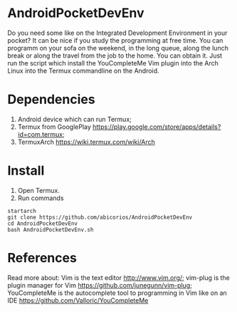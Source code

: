 # AndroidPocketDevEnv
Do you need some like on the Integrated Development Environment in your pocket? It can be nice if you study the programming at free time. You can programm on your sofa on the weekend, in the long queue, along the lunch break or along the travel from the job to the home. You can obtain it. Just run the script which install the YouCompleteMe Vim plugin into the Arch Linux into the Termux commandline on the Android.
# Dependencies
1. Android device which can run Termux;
2. Termux from GooglePlay https://play.google.com/store/apps/details?id=com.termux;
3. TermuxArch https://wiki.termux.com/wiki/Arch
# Install
1. Open Termux.
2. Run commands
```
startarch
git clone https://github.com/abicorios/AndroidPocketDevEnv
cd AndroidPocketDevEnv
bash AndroidPocketDevEnv.sh
```
# References
Read more about:
Vim is the text editor http://www.vim.org/;
vim-plug is the plugin manager for Vim https://github.com/junegunn/vim-plug;
YouCompleteMe is the autocomplete tool to programming in Vim like on an IDE https://github.com/Valloric/YouCompleteMe
